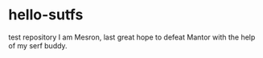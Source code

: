 # hello-sutfs
test repository
I am Mesron, last great hope to defeat Mantor with the help of my serf buddy.
